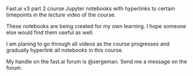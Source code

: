 Fast.ai v3 part 2 course Jupyter notebooks with hyperlinks to certain timepoints in the lecture video of the course.

These notebooks are being created for my own learning. I hope someone else would find them useful as well.

I am planing to go through all videos as the course progresses and gradually hyperlink all notebooks in this course.

My handle on the fast.ai forum is @sergeman. Send me a message on the forum.

